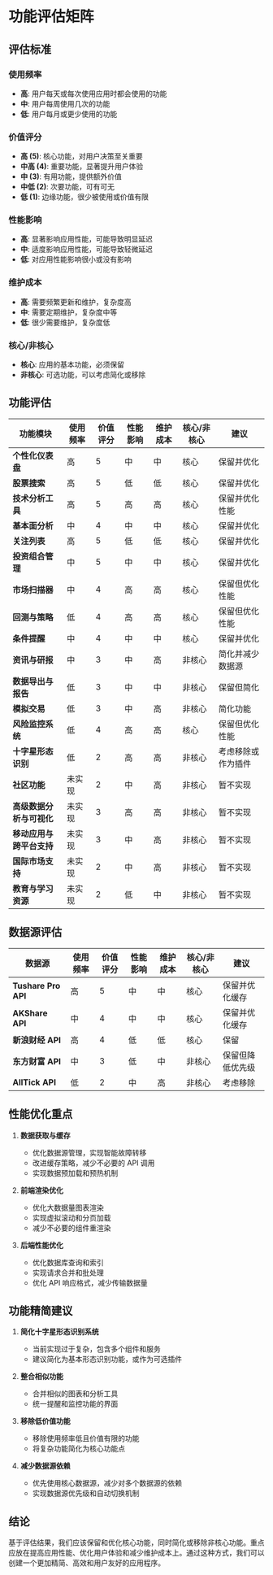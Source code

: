# 功能评估矩阵

## 评估标准

### 使用频率

- **高**: 用户每天或每次使用应用时都会使用的功能
- **中**: 用户每周使用几次的功能
- **低**: 用户每月或更少使用的功能

### 价值评分

- **高 (5)**: 核心功能，对用户决策至关重要
- **中高 (4)**: 重要功能，显著提升用户体验
- **中 (3)**: 有用功能，提供额外价值
- **中低 (2)**: 次要功能，可有可无
- **低 (1)**: 边缘功能，很少被使用或价值有限

### 性能影响

- **高**: 显著影响应用性能，可能导致明显延迟
- **中**: 适度影响应用性能，可能导致轻微延迟
- **低**: 对应用性能影响很小或没有影响

### 维护成本

- **高**: 需要频繁更新和维护，复杂度高
- **中**: 需要定期维护，复杂度中等
- **低**: 很少需要维护，复杂度低

### 核心/非核心

- **核心**: 应用的基本功能，必须保留
- **非核心**: 可选功能，可以考虑简化或移除

## 功能评估

| 功能模块                 | 使用频率 | 价值评分 | 性能影响 | 维护成本 | 核心/非核心 | 建议               |
| ------------------------ | -------- | -------- | -------- | -------- | ----------- | ------------------ |
| **个性化仪表盘**         | 高       | 5        | 中       | 中       | 核心        | 保留并优化         |
| **股票搜索**             | 高       | 5        | 低       | 低       | 核心        | 保留并优化         |
| **技术分析工具**         | 高       | 5        | 高       | 高       | 核心        | 保留并优化性能     |
| **基本面分析**           | 中       | 4        | 中       | 中       | 核心        | 保留并优化         |
| **关注列表**             | 高       | 5        | 低       | 低       | 核心        | 保留并优化         |
| **投资组合管理**         | 中       | 5        | 中       | 中       | 核心        | 保留并优化         |
| **市场扫描器**           | 中       | 4        | 高       | 高       | 核心        | 保留但优化性能     |
| **回测与策略**           | 低       | 4        | 高       | 高       | 核心        | 保留但优化性能     |
| **条件提醒**             | 中       | 4        | 中       | 中       | 核心        | 保留并优化         |
| **资讯与研报**           | 中       | 3        | 中       | 高       | 非核心      | 简化并减少数据源   |
| **数据导出与报告**       | 低       | 3        | 中       | 中       | 非核心      | 保留但简化         |
| **模拟交易**             | 低       | 3        | 中       | 高       | 非核心      | 简化功能           |
| **风险监控系统**         | 低       | 4        | 高       | 高       | 核心        | 保留但优化性能     |
| **十字星形态识别**       | 低       | 2        | 高       | 高       | 非核心      | 考虑移除或作为插件 |
| **社区功能**             | 未实现   | 2        | 中       | 高       | 非核心      | 暂不实现           |
| **高级数据分析与可视化** | 未实现   | 3        | 高       | 高       | 非核心      | 暂不实现           |
| **移动应用与跨平台支持** | 未实现   | 3        | 中       | 高       | 非核心      | 暂不实现           |
| **国际市场支持**         | 未实现   | 2        | 中       | 高       | 非核心      | 暂不实现           |
| **教育与学习资源**       | 未实现   | 2        | 低       | 中       | 非核心      | 暂不实现           |

## 数据源评估

| 数据源              | 使用频率 | 价值评分 | 性能影响 | 维护成本 | 核心/非核心 | 建议             |
| ------------------- | -------- | -------- | -------- | -------- | ----------- | ---------------- |
| **Tushare Pro API** | 高       | 5        | 中       | 中       | 核心        | 保留并优化缓存   |
| **AKShare API**     | 中       | 4        | 中       | 中       | 核心        | 保留并优化缓存   |
| **新浪财经 API**    | 高       | 4        | 低       | 低       | 核心        | 保留             |
| **东方财富 API**    | 中       | 3        | 低       | 中       | 非核心      | 保留但降低优先级 |
| **AllTick API**     | 低       | 2        | 中       | 高       | 非核心      | 考虑移除         |

## 性能优化重点

1. **数据获取与缓存**

   - 优化数据源管理，实现智能故障转移
   - 改进缓存策略，减少不必要的 API 调用
   - 实现数据预加载和预热机制

2. **前端渲染优化**

   - 优化大数据量图表渲染
   - 实现虚拟滚动和分页加载
   - 减少不必要的组件重渲染

3. **后端性能优化**
   - 优化数据库查询和索引
   - 实现请求合并和批处理
   - 优化 API 响应格式，减少传输数据量

## 功能精简建议

1. **简化十字星形态识别系统**

   - 当前实现过于复杂，包含多个组件和服务
   - 建议简化为基本形态识别功能，或作为可选插件

2. **整合相似功能**

   - 合并相似的图表和分析工具
   - 统一提醒和监控功能的界面

3. **移除低价值功能**

   - 移除使用频率低且价值有限的功能
   - 将复杂功能简化为核心功能点

4. **减少数据源依赖**
   - 优先使用核心数据源，减少对多个数据源的依赖
   - 实现数据源优先级和自动切换机制

## 结论

基于评估结果，我们应该保留和优化核心功能，同时简化或移除非核心功能。重点应放在提高应用性能、优化用户体验和减少维护成本上。通过这种方式，我们可以创建一个更加精简、高效和用户友好的应用程序。

